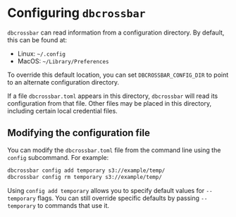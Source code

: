 # Configuring `dbcrossbar`

`dbcrossbar` can read information from a configuration directory. By default, this can be found at:

- Linux: `~/.config`
- MacOS: `~/Library/Preferences`

To override this default location, you can set `DBCROSSBAR_CONFIG_DIR` to point to an alternate configuration directory.

If a file `dbcrossbar.toml` appears in this directory, `dbcrossbar` will read its configuration from that file. Other files may be placed in this directory, including certain local credential files.

## Modifying the configuration file

You can modify the `dbcrossbar.toml` file from the command line using the `config` subcommand. For example:

```sh
dbcrossbar config add temporary s3://example/temp/
dbcrossbar config rm temporary s3://example/temp/
```

Using `config add temporary` allows you to specify default values for `--temporary` flags. You can still override specific defaults by passing `--temporary` to commands that use it.
